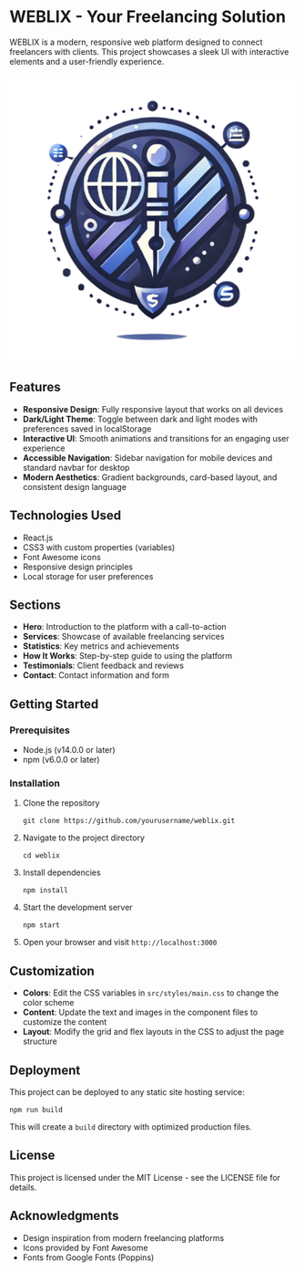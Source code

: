 # WEBLIX - Your Freelancing Solution

WEBLIX is a modern, responsive web platform designed to connect freelancers with clients. This project showcases a sleek UI with interactive elements and a user-friendly experience.

![WEBLIX Screenshot](public/Weblix-logo.png)

## Features

- **Responsive Design**: Fully responsive layout that works on all devices
- **Dark/Light Theme**: Toggle between dark and light modes with preferences saved in localStorage
- **Interactive UI**: Smooth animations and transitions for an engaging user experience
- **Accessible Navigation**: Sidebar navigation for mobile devices and standard navbar for desktop
- **Modern Aesthetics**: Gradient backgrounds, card-based layout, and consistent design language

## Technologies Used

- React.js
- CSS3 with custom properties (variables)
- Font Awesome icons
- Responsive design principles
- Local storage for user preferences

## Sections

- **Hero**: Introduction to the platform with a call-to-action
- **Services**: Showcase of available freelancing services
- **Statistics**: Key metrics and achievements
- **How It Works**: Step-by-step guide to using the platform
- **Testimonials**: Client feedback and reviews
- **Contact**: Contact information and form

## Getting Started

### Prerequisites

- Node.js (v14.0.0 or later)
- npm (v6.0.0 or later)

### Installation

1. Clone the repository
   ```
   git clone https://github.com/yourusername/weblix.git
   ```

2. Navigate to the project directory
   ```
   cd weblix
   ```

3. Install dependencies
   ```
   npm install
   ```

4. Start the development server
   ```
   npm start
   ```

5. Open your browser and visit `http://localhost:3000`

## Customization

- **Colors**: Edit the CSS variables in `src/styles/main.css` to change the color scheme
- **Content**: Update the text and images in the component files to customize the content
- **Layout**: Modify the grid and flex layouts in the CSS to adjust the page structure

## Deployment

This project can be deployed to any static site hosting service:

```
npm run build
```

This will create a `build` directory with optimized production files.

## License

This project is licensed under the MIT License - see the LICENSE file for details.

## Acknowledgments

- Design inspiration from modern freelancing platforms
- Icons provided by Font Awesome
- Fonts from Google Fonts (Poppins)
